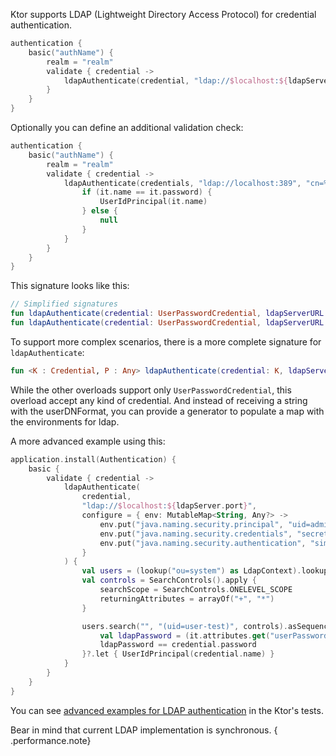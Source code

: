 [//]: # (title: LDAP)
[//]: # (caption: LDAP authentication)
[//]: # (category: servers)
[//]: # (feature: feature)
[//]: # (artifact: io.ktor)
[//]: # (package: io.ktor.auth.ldap)
[//]: # (redirect_from: redirect_from)
[//]: # (- /features/authentication/ldap.html: - /features/authentication/ldap.html)
[//]: # (ktor_version_review: 1.0.0)

Ktor supports LDAP (Lightweight Directory Access Protocol) for credential authentication.

```kotlin
authentication {
    basic("authName") {
        realm = "realm"
        validate { credential ->
            ldapAuthenticate(credential, "ldap://$localhost:${ldapServer.port}", "uid=%s,ou=system")
        }
    }
}
```

Optionally you can define an additional validation check:
```kotlin
authentication {
    basic("authName") { 
        realm = "realm"
        validate { credential ->
            ldapAuthenticate(credentials, "ldap://localhost:389", "cn=%s ou=users") {
                if (it.name == it.password) {
                    UserIdPrincipal(it.name)
                } else {
                    null
                }
            }
        }
    }
}
```

This signature looks like this:

```kotlin
// Simplified signatures
fun ldapAuthenticate(credential: UserPasswordCredential, ldapServerURL: String, userDNFormat: String): UserIdPrincipal?
fun ldapAuthenticate(credential: UserPasswordCredential, ldapServerURL: String, userDNFormat: String, validate: InitialDirContext.(UserPasswordCredential) -> UserIdPrincipal?): UserIdPrincipal?
```

To support more complex scenarios, there is a more complete signature for `ldapAuthenticate`:

```kotlin
fun <K : Credential, P : Any> ldapAuthenticate(credential: K, ldapServerURL: String, ldapEnvironmentBuilder: (MutableMap<String, Any?>) -> Unit = {}, doVerify: InitialDirContext.(K) -> P?): P?
```

While the other overloads support only `UserPasswordCredential`, this overload accept any kind of credential. And instead of receiving a string with the userDNFormat, you can provide a generator
to populate a map with the environments for ldap.

A more advanced example using this:

```kotlin
application.install(Authentication) {
    basic {
        validate { credential ->
            ldapAuthenticate(
                credential,
                "ldap://$localhost:${ldapServer.port}",
                configure = { env: MutableMap<String, Any?> -> 
                    env.put("java.naming.security.principal", "uid=admin,ou=system")
                    env.put("java.naming.security.credentials", "secret")
                    env.put("java.naming.security.authentication", "simple")
                }
            ) {
                val users = (lookup("ou=system") as LdapContext).lookup("ou=users") as LdapContext
                val controls = SearchControls().apply {
                    searchScope = SearchControls.ONELEVEL_SCOPE
                    returningAttributes = arrayOf("+", "*")
                }

                users.search("", "(uid=user-test)", controls).asSequence().firstOrNull {
                    val ldapPassword = (it.attributes.get("userPassword")?.get() as ByteArray?)?.toString(Charsets.ISO_8859_1)
                    ldapPassword == credential.password
                }?.let { UserIdPrincipal(credential.name) }
            }
        }
    }
}
```

You can see [advanced examples for LDAP authentication](https://github.com/ktorio/ktor/blob/master/ktor-features/ktor-auth-ldap/test/io/ktor/tests/auth/ldap/LdapAuthTest.kt) in the Ktor's tests.



Bear in mind that current LDAP implementation is synchronous.
{ .performance.note}